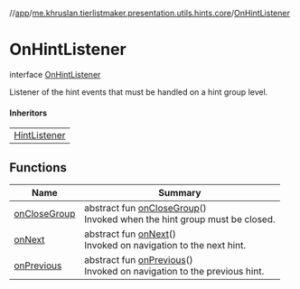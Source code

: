 //[app](../../../index.md)/[me.khruslan.tierlistmaker.presentation.utils.hints.core](../index.md)/[OnHintListener](index.md)

# OnHintListener

interface [OnHintListener](index.md)

Listener of the hint events that must be handled on a hint group level.

#### Inheritors

| |
|---|
| [HintListener](../-hint-group/-hint-listener/index.md) |

## Functions

| Name | Summary |
|---|---|
| [onCloseGroup](on-close-group.md) | abstract fun [onCloseGroup](on-close-group.md)()<br>Invoked when the hint group must be closed. |
| [onNext](on-next.md) | abstract fun [onNext](on-next.md)()<br>Invoked on navigation to the next hint. |
| [onPrevious](on-previous.md) | abstract fun [onPrevious](on-previous.md)()<br>Invoked on navigation to the previous hint. |
